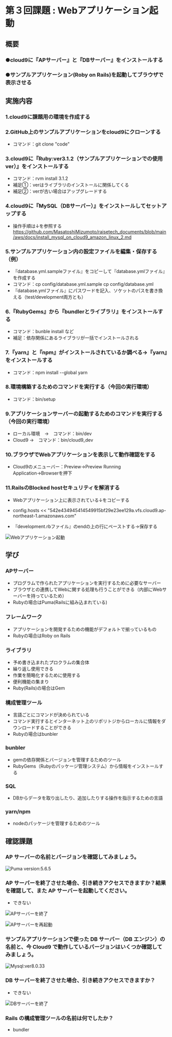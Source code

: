 # 第３回課題 : Webアプリケーション起動

## 概要
### ●cloud9に『APサーバー』と『DBサーバー』をインストールする
### ●サンプルアプリケーション(Roby on Rails)を起動してブラウザで表示させる

## 実施内容
### 1.cloud9に課題用の環境を作成する
### 2.GitHub上のサンプルアプリケーションをcloud9にクローンする
- コマンド：git clone "code"
  
### 3.cloud9に『Ruby:ver3.1.2（サンプルアプリケーションでの使用ver）』をインストールする
- コマンド：rvm install 3.1.2
- 補足①：verはライブラリのインストールに関係してくる
- 補足②：verが古い場合はアップグレードする

### 4.cloud9に『MySQL（DBサーバー）』をインストールしてセットアップする
- 操作手順は↓を参照する
　https://github.com/MasatoshiMizumoto/raisetech_documents/blob/main/aws/docs/install_mysql_on_cloud9_amazon_linux_2.md

### 5.サンプルアプリケーション内の設定ファイルを編集・保存する（例）
- 『database.yml.sampleファイル』をコピーして『database.ymlファイル』を作成する
- コマンド：cp config/database.yml.sample cp config/database.yml
- 『database.ymlファイル』にパスワードを記入、ソケットのパスを書き換える（test/development両方とも）

### 6.『RubyGems』から『bundlerとライブラリ』をインストールする
- コマンド：bunble install など
- 補足：依存関係にあるライブラリが一括でインストールされる

### 7.『yarn』と『npm』がインストールされているか調べる→『yarn』をインストールする
- コマンド：npm install --global yarn 


### 8.環境構築するためのコマンドを実行する（今回の実行環境）
- コマンド：bin/setup

### 9.アプリケーションサーバーの起動するためのコマンドを実行する（今回の実行環境）

- ローカル環境　→　コマンド：bin/dev
- Cloud9 →　コマンド：bin/cloud9_dev

### 10.ブラウザでWebアプリケーションを表示して動作確認をする

- Cloud9のメニューバー：Preview→Preview Running Application→Browserを押下

### 11.RailsのBlocked hostセキュリティを解消する
- Webアプリケーション上に表示されている↓をコピーする
- config.hosts << "542e434945414549915bf29e23ee129a.vfs.cloud9.ap-northeast-1.amazonaws.com"

- 『development.rbファイル』のendの上の行にペーストする→保存する

 ![Webアプリケーション起動](https://github.com/chie-id/repo2/blob/014942b123e01e3650d937838be51d794ed3919d/folder03/lecture03_test.png)


## 学び
### APサーバー
- プログラムで作られたアプリケーションを実行するために必要なサーバー
- ブラウザとの連携してWebに関する処理も行うことができる（内部にWebサーバーを持っているため）
- Rubyの場合はPuma(Railsに組み込まれている)

### フレームワーク
- アプリケーションを開発するための機能がデフォルトで揃っているもの
- Rubyの場合はRoby on Rails

### ライブラリ
- 予め書き込まれたプロクラムの集合体
- 繰り返し使用できる
- 作業を簡略化するために使用する
- 便利機能の集まり
- Ruby(Rails)の場合はGem

### 構成管理ツール
- 言語ごとにコマンドが決められている
- コマンド実行するとインターネット上のリポリトジからローカルに情報をダウンロードすることができる
-  Rubyの場合はbunbler

### bunbler
- gemの依存関係とバージョンを管理するためのツール
- RubyGems（Rubyのパッケージ管理システム）から情報をインストールする

### SQL
- DBからデータを取り出したり、追加したりする操作を指示するための言語

### yarn/npm
- nodeのパッケージを管理するためのツール

## 確認課題
### AP サーバーの名前とバージョンを確認してみましょう。

 ![Puma version:5.6.5](https://github.com/chie-id/repo2/blob/014942b123e01e3650d937838be51d794ed3919d/folder03/lecture03_ap.png)

### AP サーバーを終了させた場合、引き続きアクセスできますか？結果を確認して、また AP サーバーを起動してください。
- できない

 ![APサーバーを終了](https://github.com/chie-id/repo2/blob/014942b123e01e3650d937838be51d794ed3919d/folder03/ap-stop.png)

 ![APサーバーを再起動](https://github.com/chie-id/repo2/blob/014942b123e01e3650d937838be51d794ed3919d/folder03/AP-RESTART.png)

### サンプルアプリケーションで使った DB サーバー（DB エンジン）の名前と、今 Cloud9 で動作しているバージョンはいくつか確認してみましょう。

 ![Mysql:ver8.0.33](https://github.com/chie-id/repo2/blob/014942b123e01e3650d937838be51d794ed3919d/folder03/sql-ver.png)

### DB サーバーを終了させた場合、引き続きアクセスできますか？

- できない

 ![DBサーバーを終了](https://github.com/chie-id/repo2/blob/014942b123e01e3650d937838be51d794ed3919d/folder03/sql_stop.png)


### Rails の構成管理ツールの名前は何でしたか？

- bundler